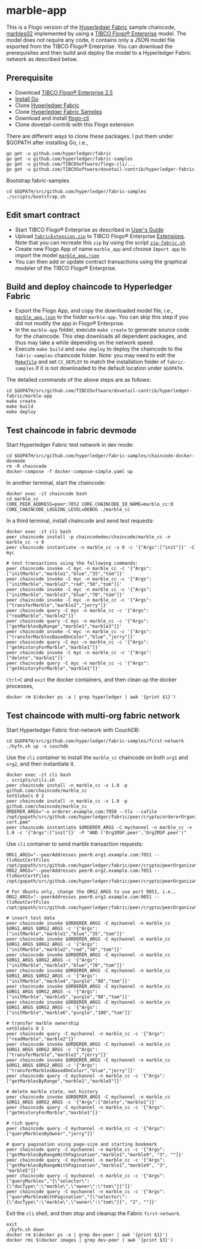 # marble-app
This is a Flogo version of the [Hyperledger Fabric](https://www.hyperledger.org/projects/fabric) sample chaincode, [marbles02](https://github.com/hyperledger/fabric-samples/tree/release-1.4/chaincode/marbles02) implemented by using a [TIBCO Flogo® Enterprise](https://docs.tibco.com/products/tibco-flogo-enterprise-2-5-0) model.  The model does not require any code, it contains only a JSON model file exported from the TIBCO Flogo® Enterprise.  You can download the prerequisites and then build and deploy the model to a Hyperledger Fabric network as described below.

## Prerequisite
- Download [TIBCO Flogo® Enterprise 2.5](https://edelivery.tibco.com/storefront/eval/tibco-flogo-enterprise/prod11810.html)
- [Install Go](https://golang.org/doc/install)
- Clone [Hyperledger Fabric](https://github.com/hyperledger/fabric)
- Clone [Hyperledger Fabric Samples](https://github.com/hyperledger/fabric-samples)
- Download and install [flogo-cli](https://github.com/TIBCOSoftware/flogo-cli)
- Clone dovetail-contrib with this Flogo extension

There are different ways to clone these packages.  I put them under $GOPATH after installing Go, i.e.,
```
go get -u github.com/hyperledger/fabric
go get -u github.com/hyperledger/fabric-samples
go get -u github.com/TIBCOSoftware/flogo-cli/...
go get -u github.com/TIBCOSoftware/dovetail-contrib/hyperledger-fabric
```
Bootstrap fabric-samples
```
cd $GOPATH/src/github.com/hyperledger/fabric-samples
./scripts/bootstrap.sh
```

## Edit smart contract
- Start TIBCO Flogo® Enterprise as described in [User's Guide](https://docs.tibco.com/pub/flogo/2.5.0/doc/pdf/TIB_flogo_2.5_users_guide.pdf?id=1)
- Upload [`fabricExtension.zip`](../fabricExtension.zip) to TIBCO Flogo® Enterprise [Extensions](http://localhost:8090/wistudio/extensions).  Note that you can recreate this `zip` by using the script [`zip-fabric.sh`](../zip-fabric.sh)
- Create new Flogo App of name `marble_app` and choose `Import app` to import the model [`marble_app.json`](marble_app.json)
- You can then add or update contract transactions using the graphical modeler of the TIBCO Flogo® Enterprise.

## Build and deploy chaincode to Hyperledger Fabric
- Export the Flogo App, and copy the downloaded model file, i.e., [`marble_app.json`](marble_app.json) to the folder `marble-app`.  You can skip this step if you did not modify the app in Flogo® Enterprise.
- In the `marble-app` folder, execute `make create` to generate source code for the chaincode.  This step downloads all dependent packages, and thus may take a while depending on the network speed.
- Execute `make build` and `make deploy` to deploy the chaincode to the `fabric-samples` chaincode folder.  Note: you may need to edit the [`Makefile`](Makefile) and set `CC_DEPLOY` to match the installation folder of `fabric-samples` if it is not downloaded to the default location under `$GOPATH`.

The detailed commands of the above steps are as follows:
```
cd $GOPATH/src/github.com/TIBCOSoftware/dovetail-contrib/hyperledger-fabric/marble-app
make create
make build
make deploy
```

## Test chaincode in fabric devmode
Start Hyperledger Fabric test network in dev mode:
```
cd $GOPATH/src/github.com/hyperledger/fabric-samples/chaincode-docker-devmode
rm -R chaincode
docker-compose -f docker-compose-simple.yaml up
```
In another terminal, start the chaincode:
```
docker exec -it chaincode bash
cd marble_cc
CORE_PEER_ADDRESS=peer:7052 CORE_CHAINCODE_ID_NAME=marble_cc:0 CORE_CHAINCODE_LOGGING_LEVEL=DEBUG ./marble_cc
```
In a third terminal, install chaincode and send test requests:
```
docker exec -it cli bash
peer chaincode install -p chaincodedev/chaincode/marble_cc -n marble_cc -v 0
peer chaincode instantiate -n marble_cc -v 0 -c '{"Args":["init"]}' -C myc

# test transactions using the following commands:
peer chaincode invoke -C myc -n marble_cc -c '{"Args":["initMarble","marble1","blue","35","tom"]}'
peer chaincode invoke -C myc -n marble_cc -c '{"Args":["initMarble","marble2","red","50","tom"]}'
peer chaincode invoke -C myc -n marble_cc -c '{"Args":["initMarble","marble3","blue","70","tom"]}'
peer chaincode invoke -C myc -n marble_cc -c '{"Args":["transferMarble","marble2","jerry"]}'
peer chaincode query -C myc -n marble_cc -c '{"Args":["readMarble","marble2"]}'
peer chaincode query -C myc -n marble_cc -c '{"Args":["getMarblesByRange","marble1","marble3"]}'
peer chaincode invoke -C myc -n marble_cc -c '{"Args":["transferMarblesBasedOnColor","blue","jerry"]}'
peer chaincode query -C myc -n marble_cc -c '{"Args":["getHistoryForMarble","marble1"]}'
peer chaincode invoke -C myc -n marble_cc -c '{"Args":["delete","marble1"]}'
peer chaincode query -C myc -n marble_cc -c '{"Args":["getHistoryForMarble","marble1"]}'
```

`Ctrl+C` and `exit` the docker containers, and then clean up the docker processes,
```
docker rm $(docker ps -a | grep hyperledger | awk '{print $1}')
```

## Test chaincode with multi-org fabric network
Start Hyperledger Fabric first-network with CouchDB:
```
cd $GOPATH/src/github.com/hyperledger/fabric-samples/first-network
./byfn.sh up -s couchdb
```
Use the `cli` container to install the `marble_cc` chaincode on both `org1` and `org2`, and then instantiate it.
```
docker exec -it cli bash
. scripts/utils.sh
peer chaincode install -n marble_cc -v 1.0 -p github.com/chaincode/marble_cc
setGlobals 0 2
peer chaincode install -n marble_cc -v 1.0 -p github.com/chaincode/marble_cc
ORDERER_ARGS="-o orderer.example.com:7050 --tls --cafile /opt/gopath/src/github.com/hyperledger/fabric/peer/crypto/ordererOrganizations/example.com/orderers/orderer.example.com/msp/tlscacerts/tlsca.example.com-cert.pem"
peer chaincode instantiate $ORDERER_ARGS -C mychannel -n marble_cc -v 1.0 -c '{"Args":["init"]}' -P "AND ('Org1MSP.peer','Org2MSP.peer')"
```
Use `cli` container to send marble transaction requests:
```
ORG1_ARGS="--peerAddresses peer0.org1.example.com:7051 --tlsRootCertFiles /opt/gopath/src/github.com/hyperledger/fabric/peer/crypto/peerOrganizations/org1.example.com/peers/peer0.org1.example.com/tls/ca.crt"
ORG2_ARGS="--peerAddresses peer0.org2.example.com:7051 --tlsRootCertFiles /opt/gopath/src/github.com/hyperledger/fabric/peer/crypto/peerOrganizations/org2.example.com/peers/peer0.org2.example.com/tls/ca.crt"

# For Ubuntu only, change the ORG2_ARGS to use port 9051, i.e.,
ORG2_ARGS="--peerAddresses peer0.org2.example.com:9051 --tlsRootCertFiles /opt/gopath/src/github.com/hyperledger/fabric/peer/crypto/peerOrganizations/org2.example.com/peers/peer0.org2.example.com/tls/ca.crt"

# insert test data
peer chaincode invoke $ORDERER_ARGS -C mychannel -n marble_cc $ORG1_ARGS $ORG2_ARGS -c '{"Args":["initMarble","marble1","blue","35","tom"]}'
peer chaincode invoke $ORDERER_ARGS -C mychannel -n marble_cc $ORG1_ARGS $ORG2_ARGS -c '{"Args":["initMarble","marble2","red","50","tom"]}'
peer chaincode invoke $ORDERER_ARGS -C mychannel -n marble_cc $ORG1_ARGS $ORG2_ARGS -c '{"Args":["initMarble","marble3","blue","70","tom"]}'
peer chaincode invoke $ORDERER_ARGS -C mychannel -n marble_cc $ORG1_ARGS $ORG2_ARGS -c '{"Args":["initMarble","marble4","purple","80","tom"]}'
peer chaincode invoke $ORDERER_ARGS -C mychannel -n marble_cc $ORG1_ARGS $ORG2_ARGS -c '{"Args":["initMarble","marble5","purple","90","tom"]}'
peer chaincode invoke $ORDERER_ARGS -C mychannel -n marble_cc $ORG1_ARGS $ORG2_ARGS -c '{"Args":["initMarble","marble6","purple","100","tom"]}'

# transfer marble ownership
setGlobals 0 1
peer chaincode query -C mychannel -n marble_cc -c '{"Args":["readMarble","marble2"]}'
peer chaincode invoke $ORDERER_ARGS -C mychannel -n marble_cc $ORG1_ARGS $ORG2_ARGS -c '{"Args":["transferMarble","marble2","jerry"]}'
peer chaincode invoke $ORDERER_ARGS -C mychannel -n marble_cc $ORG1_ARGS $ORG2_ARGS -c '{"Args":["transferMarblesBasedOnColor","blue","jerry"]}'
peer chaincode query -C mychannel -n marble_cc -c '{"Args":["getMarblesByRange","marble1","marble5"]}'

# delete marble state, not history
peer chaincode invoke $ORDERER_ARGS -C mychannel -n marble_cc $ORG1_ARGS $ORG2_ARGS -c '{"Args":["delete","marble1"]}'
peer chaincode query -C mychannel -n marble_cc -c '{"Args":["getHistoryForMarble","marble1"]}'

# rich query
peer chaincode query -C mychannel -n marble_cc -c '{"Args":["queryMarblesByOwner","jerry"]}'

# query pagination using page-size and starting bookmark
peer chaincode query -C mychannel -n marble_cc -c '{"Args":["getMarblesByRangeWithPagination","marble1","marble9", "3", ""]}'
peer chaincode query -C mychannel -n marble_cc -c '{"Args":["getMarblesByRangeWithPagination","marble1","marble9", "3", "marble5"]}'
peer chaincode query -C mychannel -n marble_cc -c '{"Args":["queryMarbles","{\"selector\":{\"docType\":\"marble\",\"owner\":\"tom\"}}"]}'
peer chaincode query -C mychannel -n marble_cc -c '{"Args":["queryMarblesWithPagination","{\"selector\":{\"docType\":\"marble\",\"owner\":\"tom\"}}", "2", ""]}'
```

Exit the `cli` shell, and then stop and cleanup the Fabric `first-network`.
```
exit
./byfn.sh down
docker rm $(docker ps -a | grep dev-peer | awk '{print $1}')
docker rmi $(docker images | grep dev-peer | awk '{print $3}')
```
